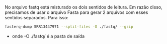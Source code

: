 No arquivo fastq está misturado os dois sentidos de leitura. Em razão disso, precisamos de usar o arquivo Fasta para gerar 2 arquivos com esses 
sentidos separados. Para isso:

```bash
fasterq-dump SRR13447971 --split-files -O ./fastq/ --gzip
```
- onde -O ./fastq/ é a pasta de saída 
